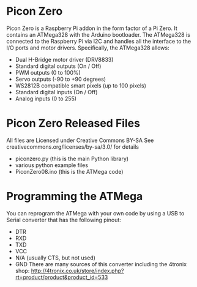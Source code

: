 Picon Zero
=======
Picon Zero is a Raspberry Pi addon in the form factor of a Pi Zero. It contains an ATMega328 with the Arduino bootloader. The ATMega328 is connected to the Raspberry Pi via I2C and handles all the interface to the I/O ports and motor drivers.
Specifically, the ATMega328 allows:
 - Dual H-Bridge motor driver (DRV8833)
 - Standard digital outputs (On / Off)
 - PWM outputs (0 to 100%)
 - Servo outputs (-90 to +90 degrees)
 - WS2812B compatible smart pixels (up to 100 pixels)
 - Standard digital inputs (On / Off)
 - Analog inputs (0 to 255)

Picon Zero Released Files
======================
All files are Licensed under Creative Commons BY-SA
See creativecommons.org/licenses/by-sa/3.0/ for details
 - piconzero.py (this is the main Python library)
 - various python example files
 - PiconZero08.ino (this is the ATMega code)

Programming the ATMega
======================
You can reprogram the ATMega with your own code by using a USB to Serial converter that has the following pinout:
 - DTR
 - RXD
 - TXD
 - VCC
 - N/A (usually CTS, but not used)
 - GND
There are many sources of this converter including the 4tronix shop: http://4tronix.co.uk/store/index.php?rt=product/product&product_id=533
